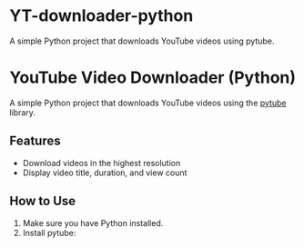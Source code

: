 # YT-downloader-python
A simple Python project that downloads YouTube videos using pytube.
# YouTube Video Downloader (Python)

A simple Python project that downloads YouTube videos using the [pytube](https://pytube.io/) library.

## Features
- Download videos in the highest resolution
- Display video title, duration, and view count

## How to Use
1. Make sure you have Python installed.
2. Install pytube:
